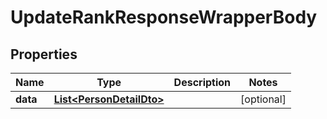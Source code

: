 

# UpdateRankResponseWrapperBody


## Properties

Name | Type | Description | Notes
------------ | ------------- | ------------- | -------------
**data** | [**List&lt;PersonDetailDto&gt;**](PersonDetailDto.md) |  |  [optional]



